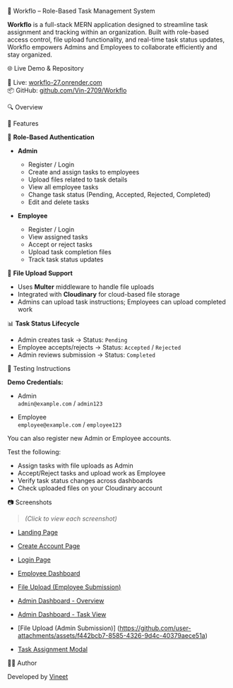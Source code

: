 🧠 Workflo – Role-Based Task Management System

**Workflo** is a full-stack MERN application designed to streamline task assignment and tracking within an organization. Built with role-based access control, file upload functionality, and real-time task status updates, Workflo empowers Admins and Employees to collaborate efficiently and stay organized.

🌐 Live Demo & Repository

🔗 Live: [workflo-27.onrender.com](https://workflo-27.onrender.com)  
📦 GitHub: [github.com/Vin-2709/Workflo](https://github.com/Vin-2709/Workflo)

🔍 Overview

📌 Features

👤 **Role-Based Authentication**

- **Admin**
  - Register / Login
  - Create and assign tasks to employees
  - Upload files related to task details
  - View all employee tasks
  - Change task status (Pending, Accepted, Rejected, Completed)
  - Edit and delete tasks

- **Employee**
  - Register / Login
  - View assigned tasks
  - Accept or reject tasks
  - Upload task completion files
  - Track task status updates

📁 **File Upload Support**

- Uses **Multer** middleware to handle file uploads
- Integrated with **Cloudinary** for cloud-based file storage
- Admins can upload task instructions; Employees can upload completed work

📊 **Task Status Lifecycle**

- Admin creates task → Status: `Pending`
- Employee accepts/rejects → Status: `Accepted` / `Rejected`
- Admin reviews submission → Status: `Completed`

🧪 Testing Instructions

**Demo Credentials:**

- Admin  
  `admin@example.com` / `admin123`
  
- Employee  
  `employee@example.com` / `employee123`

You can also register new Admin or Employee accounts.

Test the following:
- Assign tasks with file uploads as Admin
- Accept/Reject tasks and upload work as Employee
- Verify task status changes across dashboards
- Check uploaded files on your Cloudinary account

📷 Screenshots

> *(Click to view each screenshot)*

- [Landing Page](https://github.com/user-attachments/assets/c288a823-089e-470d-96b0-615f436b92cf)
- [Create Account Page](https://github.com/user-attachments/assets/0e90e9ee-edfb-488a-9c4c-2127e2e8c61e)
- [Login Page](https://github.com/user-attachments/assets/0a144ea7-6690-4ec4-bb6f-d278bfa95d63)
- [Employee Dashboard](https://github.com/user-attachments/assets/96f042a3-6e98-4ad7-9552-a3ae80a27347)
- [File Upload (Employee Submission)](https://github.com/user-attachments/assets/77ade77b-14ed-4ba3-904c-321719298008)

- [Admin Dashboard - Overview](https://github.com/user-attachments/assets/7a082588-6664-47a9-91d9-3102579b4d55)
- [Admin Dashboard - Task View](https://github.com/user-attachments/assets/73a5799d-6be8-4756-baed-622671f9f158)
- [File Upload (Admin Submission)] (https://github.com/user-attachments/assets/f442bcb7-8585-4326-9d4c-40379aece51a)


- [Task Assignment Modal](https://github.com/user-attachments/assets/682c8619-3998-431a-a6ec-0ea57ad301f9)

👨‍💻 Author

Developed by [Vineet](https://github.com/Vin-2709)











 
